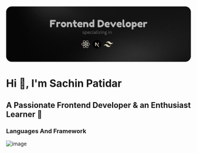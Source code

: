 


![Frontend Developer](image.png)
# Hi 👋, I'm Sachin Patidar
## A Passionate Frontend Developer & an Enthusiast Learner 💎


### Languages And Framework 
![image](https://github.com/harry413/sachin413/assets/73785500/0b363977-88e2-40ba-9b78-f7f671407406)
